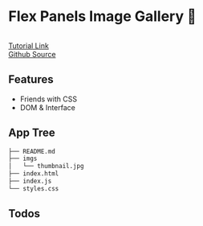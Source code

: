 # Flex Panels Image Gallery 💪

<img src="" />

[Tutorial Link](https://courses.wesbos.com/account/access/5f602c40f8289514d0f9b6fc/view/194130264)  
[Github Source](https://github.com/wesbos/JavaScript30/tree/master/05%20-%20Flex%20Panel%20Gallery)

## Features

- Friends with CSS
- DOM & Interface

## App Tree

```bash
├── README.md
├── imgs
│   └── thumbnail.jpg
├── index.html
├── index.js
└── styles.css
```

## Todos